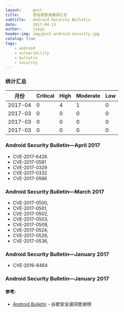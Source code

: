 ```yaml
---
layout:     post
title:      受谷歌致谢漏洞汇总 
subtitle:   Android Security Bulletin 
date:       2017-04-13
author:     jiayy
header-img: img/post-android-security.jpg
catalog: true
tags:
    - android
    - vulneribility
    - bulletin
    - security
---
```


### 统计汇总

<table><thead>
<tr>
<th>月份</th>
<th>Critical</th>
<th>High</th>
<th>Moderate</th>
<th>Low</th>
</tr>
</thead><tbody>
<tr>
<td>2017-04</td>
<td>0</td>
<td>4</td>
<td>1</td>
<td>0</td>
</tr>
<tr>
<td>2017-03</td>
<td>0</td>
<td>0</td>
<td>0</td>
<td>0</td>
</tr>
<tr>
<td>2017-03</td>
<td>0</td>
<td>0</td>
<td>0</td>
<td>0</td>
</tr>
<tr>
<td>2017-03</td>
<td>0</td>
<td>0</td>
<td>0</td>
<td>0</td>
</tr>
</tbody></table>


### Android Security Bulletin—April 2017

* CVE-2017-6426
* CVE-2017-0581
* CVE-2017-0329
* CVE-2017-0332
* CVE-2017-0566

### Android Security Bulletin—March 2017

* CVE-2017-0500, 
* CVE-2017-0501, 
* CVE-2017-0502, 
* CVE-2017-0503, 
* CVE-2017-0509, 
* CVE-2017-0524, 
* CVE-2017-0529, 
* CVE-2017-0536,

### Android Security Bulletin—January 2017

* CVE-2016-8464

### Android Security Bulletin—January 2017

#### 参考:

- [Android Bulletin](https://source.android.com/security/bulletin/) - 谷歌安全漏洞致谢榜
